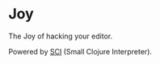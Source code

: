 # Joy

The Joy of hacking your editor.

Powered by [SCI](https://github.com/babashka/sci) (Small Clojure Interpreter).